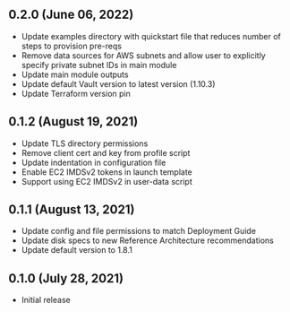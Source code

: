 ## 0.2.0 (June 06, 2022)

* Update examples directory with quickstart file that reduces number of steps to
  provision pre-reqs
* Remove data sources for AWS subnets and allow user to explicitly specify
  private subnet IDs in main module
* Update main module outputs
* Update default Vault version to latest version (1.10.3)
* Update Terraform version pin

## 0.1.2 (August 19, 2021)

* Update TLS directory permissions
* Remove client cert and key from profile script
* Update indentation in configuration file
* Enable EC2 IMDSv2 tokens in launch template
* Support using EC2 IMDSv2 in user-data script

## 0.1.1 (August 13, 2021)

* Update config and file permissions to match Deployment Guide
* Update disk specs to new Reference Architecture recommendations
* Update default version to 1.8.1

## 0.1.0 (July 28, 2021)

* Initial release
